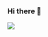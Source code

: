 ### Hi there 👋

<!--
**ranushka-lakmal/ranushka-lakmal** is a ✨ _special_ ✨ repository because its `README.md` (this file) appears on your GitHub profile.

Here are some ideas to get you started:

- 🔭 I’m currently working on ...
- 🌱 I’m currently learning Android
- 👯 I’m looking to collaborate IOS
- 🤔 I’m looking for help with GeeK
- 💬 Ask me about ...
- 📫 How to reach me: ...
- 😄 Pronouns: GeekBash
- ⚡ Fun fact: ...
-->
<img align="center" src="https://github-readme-stats.vercel.app/api/<CARD_TYPE>/?username=<USERNAME>&theme=<THEME_NAME>" />
